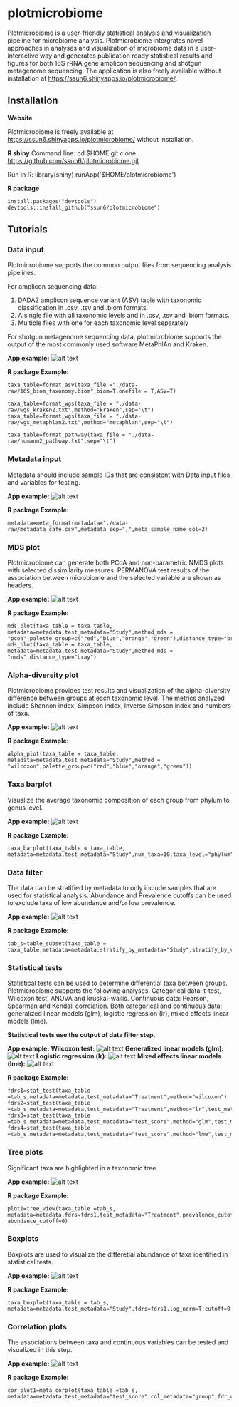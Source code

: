 # plotmicrobiome
Plotmicrobiome is a user-friendly statistical analysis and visualization pipeline for microbiome analysis. Plotmicrobiome intergrates novel approaches in analyses and visualization of microbiome data in a user-interactive way and generates publication ready statistical results and figures for both 16S rRNA gene amplicon sequencing and shotgun metagenome sequencing. The application is also freely available without installation at https://ssun6.shinyapps.io/plotmicrobiome/. 

## Installation

**Website**

Plotmicrobiome is freely available at https://ssun6.shinyapps.io/plotmicrobiome/ without installation. 

**R shiny**
Command line:
cd $HOME
git clone https://github.com/ssun6/plotmicrobiome.git

Run in R:
library(shiny)
runApp('$HOME/plotmicrobiome')

**R package**

```
install.packages("devtools")
devtools::install_github("ssun6/plotmicrobiome")
```

## Tutorials
### Data input
Plotmicrobiome supports the common output files from sequencing analysis pipelines.

For amplicon sequencing data:
1. DADA2 amplicon sequence variant (ASV) table with taxonomic classification in .csv, .tsv and .biom formats.
2. A single file with all taxonomic levels and in .csv, .tsv and .biom formats.
3. Multiple files with one for each taxonomic level separately

For shotgun metagenome sequencing data, plotmicrobiome supports the output of the most commonly used
software MetaPhlAn and Kraken. 

**App example:**
![alt text](https://github.com/ssun6/plotmicrobiome/blob/main/pics/1.data.png)

**R package Example:**
```
taxa_table=format_asv(taxa_file ="./data-raw/16S_biom_taxonomy.biom",biom=T,onefile = T,ASV=T)
```

```
taxa_table=format_wgs(taxa_file = "./data-raw/wgs_kraken2.txt",method="kraken",sep="\t")
taxa_table=format_wgs(taxa_file = "./data-raw/wgs_metaphlan2.txt",method="metaphlan",sep="\t")
```
```
taxa_table=format_pathway(taxa_file = "./data-raw/humann2_pathway.txt",sep="\t")
```

### Metadata input
Metadata should include sample IDs that are consistent with Data input files and variables for testing.

**App example:**
![alt text](https://github.com/ssun6/plotmicrobiome/blob/main/pics/2.meta.png)

**R package Example:**
```
metadata=meta_format(metadata="./data-raw/metadata_cafe.csv",metadata_sep=",",meta_sample_name_col=2)
```


### MDS plot
Plotmicrobiome can generate both PCoA and non-parametric NMDS plots with selected dissimilarity measures.
PERMANOVA test results of the association between microbiome and the selected variable are shown as headers. 

**App example:**
![alt text](https://github.com/ssun6/plotmicrobiome/blob/main/pics/3.mds.png)

**R package Example:**
```
mds_plot(taxa_table = taxa_table, metadata=metadata,test_metadata="Study",method_mds = "pcoa",palette_group=c("red","blue","orange","green"),distance_type="bray")
mds_plot(taxa_table = taxa_table, metadata=metadata,test_metadata="Study",method_mds = "nmds",distance_type="bray")

```

### Alpha-diversity plot
Plotmicrobiome provides test results and visualization of the alpha-diversity difference between groups at each taxonomic level.
The metrics analyzed include Shannon index, Simpson index, Inverse Simpson index and numbers of taxa. 

**App example:**
![alt text](https://github.com/ssun6/plotmicrobiome/blob/main/pics/4.alpha.png)

**R package Example:**
```
alpha_plot(taxa_table = taxa_table, metadata=metadata,test_metadata="Study",method = "wilcoxon",palette_group=c("red","blue","orange","green"))
```

### Taxa barplot
Visualize the average taxonomic composition of each group from phylum to genus level.

**App example:**
![alt text](https://github.com/ssun6/plotmicrobiome/blob/main/pics/5.barplot.png)

**R package Example:**
```
taxa_barplot(taxa_table = taxa_table, metadata=metadata,test_metadata="Study",num_taxa=10,taxa_level="phylum",xlab_direction=1,legend_size=1)
```


### Data filter
The data can be stratified by metadata to only include samples that are used for statistical analysis. 
Abundance and Prevalence cutoffs can be used to exclude taxa of low abundance and/or low prevalence.

**App example:**
![alt text](https://github.com/ssun6/plotmicrobiome/blob/main/pics/6.datafilter.png)

**R package Example:**
```
tab_s=table_subset(taxa_table = taxa_table,metadata=metadata,stratify_by_metadata="Study",stratify_by_value="Sugar")
```


### Statistical tests
Statistical tests can be used to determine differential taxa between groups. 
Plotmicrobiome supports the following analyses.
Categorical data: t-test, Wilcoxon test, ANOVA and kruskal-wallis.
Continuous data: Pearson, Spearman and Kendall correlation.
Both categorical and continuous data: generalized linear models (glm), logistic regression (lr), mixed effects linear models (lme).

**Statistical tests use the output of data filter step.**

**App example:**
**Wilcoxon test:**
![alt text](https://github.com/ssun6/plotmicrobiome/blob/main/pics/7.wilcoxon.png)
**Generalized linear models (glm):**
![alt text](https://github.com/ssun6/plotmicrobiome/blob/main/pics/7.glm.png)
**Logistic regression (lr):**
![alt text](https://github.com/ssun6/plotmicrobiome/blob/main/pics/7.lr.png)
**Mixed effects linear models (lme):**
![alt text](https://github.com/ssun6/plotmicrobiome/blob/main/pics/7.lme.png)

**R package Example:**
```
fdrs1=stat_test(taxa_table =tab_s,metadata=metadata,test_metadata="Treatment",method="wilcoxon")
fdrs2=stat_test(taxa_table =tab_s,metadata=metadata,test_metadata="Treatment",method="lr",test_metadata_continuous=F,glm_anova=F,outcome_meta=T)
fdrs3=stat_test(taxa_table =tab_s,metadata=metadata,test_metadata="test_score",method="glm",test_metadata_continuous=T,glm_anova=F,outcome_meta=F,model_glm="factor(Treatment)")
fdrs4=stat_test(taxa_table =tab_s,metadata=metadata,test_metadata="test_score",method="lme",test_metadata_continuous=F,glm_anova=F,model_glm="factor(Treatment)",random_effect_var="RatID")
```

### Tree plots
Significant taxa are highlighted in a taxonomic tree.

**App example:**
![alt text](https://github.com/ssun6/plotmicrobiome/blob/main/pics/8.tree.png)

**R package Example:**
```
plot1=tree_view(taxa_table =tab_s, metadata=metadata,fdrs=fdrs1,test_metadata="Treatment",prevalence_cutoff=0.1, abundance_cutoff=0)
```


### Boxplots
Boxplots are used to visualize the differetial abundance of taxa identified in statistical tests.

**App example:**
![alt text](https://github.com/ssun6/plotmicrobiome/blob/main/pics/9.boxplot.png)

**R package Example:**
```
taxa_boxplot(taxa_table = tab_s, metadata=metadata,test_metadata="Study",fdrs=fdrs1,log_norm=T,cutoff=0.1,palette_group=c("red","blue","orange","green"))
```


### Correlation plots
The associations between taxa and continuous variables can be tested and visualized in this step.

**App example:**
![alt text](https://github.com/ssun6/plotmicrobiome/blob/main/pics/10.correlation_plot.png)


**R package Example:**
```
cor_plot1=meta_corplot(taxa_table =tab_s, metadata=metadata,test_metadata="test_score",col_metadata="group",fdr_cutoff=0.1)
```
